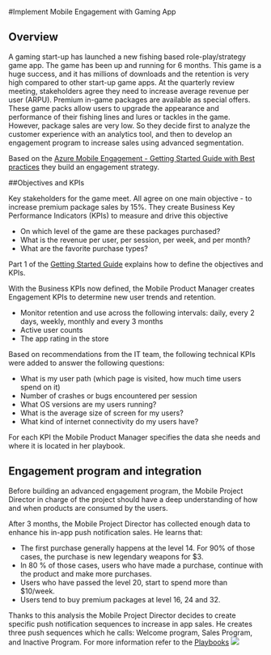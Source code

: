 <properties 
	pageTitle="Azure Mobile Engagement implementation for Gaming App"
	description="Gaming app scenario to implement Azure Mobile Engagement" 
	services="mobile-engagement" 
	documentationCenter="mobile" 
	authors="piyushjo"
	manager="dwrede"
	editor=""/>

<tags
	ms.service="mobile-engagement"
	ms.devlang="na"
	ms.topic="article"
	ms.tgt_pltfrm="mobile-multiple"
	ms.workload="mobile" 
	ms.date="11/23/2015"
	ms.author="piyushjo"/>

#Implement Mobile Engagement with Gaming App

## Overview

A gaming start-up has launched a new fishing based role-play/strategy game app. The game has been up and running for 6 months. This game is a huge success, and it has millions of downloads and the retention is very high compared to other start-up game apps. At the quarterly review meeting, stakeholders agree they need to increase average revenue per user (ARPU). Premium in-game packages are available as special offers. These game packs allow users to upgrade the appearance and performance of their fishing lines and lures or tackles in the game. However, package sales are very low. So they decide first to analyze the customer experience with an analytics tool, and then to develop an engagement program to increase sales using advanced segmentation.

Based on the [Azure Mobile Engagement - Getting Started Guide with Best practices](mobile-engagement-getting-started-best-practices.md) they build an engagement strategy.

##Objectives and KPIs

Key stakeholders for the game meet. All agree on one main objective - to increase premium package sales by 15%. They create Business Key Performance Indicators (KPIs) to measure and drive this objective

* On which level of the game are these packages purchased?
* What is the revenue per user, per session, per week, and per month?
* What are the favorite purchase types?

Part 1 of the [Getting Started Guide](mobile-engagement-getting-started-best-practices.md) explains how to define the objectives and KPIs. 

With the Business KPIs now defined, the Mobile Product Manager creates Engagement KPIs to determine new user trends and retention.

* Monitor retention and use across the following intervals: daily, every 2 days, weekly, monthly and every 3 months
* Active user counts
* The app rating in the store

Based on recommendations from the IT team, the following technical KPIs were added to answer the following questions:

* What is my user path (which page is visited, how much time users spend on it)
* Number of crashes or bugs encountered per session
* What OS versions are my users running?
* What is the average size of screen for my users?
* What kind of internet connectivity do my users have?

For each KPI the Mobile Product Manager specifies the data she needs and where it is located in her playbook.

## Engagement program and integration

Before building an advanced engagement program, the Mobile Project Director in charge of the project should have a deep understanding of how and when products are consumed by the users.

After 3 months, the Mobile Project Director has collected enough data to enhance his in-app push notification sales. He learns that:

* The first purchase generally happens at the level 14. For 90% of those cases, the purchase is new legendary weapons for $3.
* In 80 % of those cases, users who have made a purchase, continue with the product and make more purchases.
* Users who have passed the level 20, start to spend more than $10/week.
* Users tend to buy premium packages at level 16, 24 and 32.

Thanks to this analysis the Mobile Project Director decides to create specific push notification sequences to increase in app sales. He creates three push sequences which he calls: Welcome program, Sales Program, and Inactive Program. For more information refer to the [Playbooks](https://github.com/Azure/azure-mobile-engagement-samples/tree/master/Playbooks)
	![][1]

<!--Image references-->

[1]: ./media/mobile-engagement-game-scenario/notification-scenario.png

<!--Link references-->
